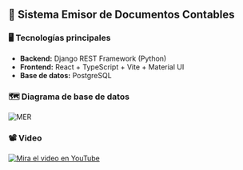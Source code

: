 ## 📄 Sistema Emisor de Documentos Contables

### 🖥️ Tecnologías principales

* **Backend:** Django REST Framework (Python)
* **Frontend:** React + TypeScript + Vite + Material UI
* **Base de datos:** PostgreSQL

### 🗺️ Diagrama de base de datos
![MER](https://github.com/user-attachments/assets/2d1c69e0-8ca8-4453-939d-1a91b861bd77)

### 📽️ Video
[![Mira el video en YouTube](https://img.youtube.com/vi/dm2sdyCSzo8/hqdefault.jpg)](https://youtu.be/dm2sdyCSzo8)

